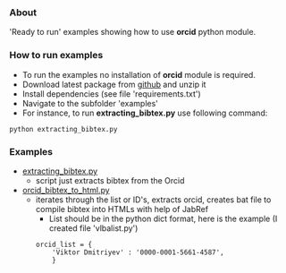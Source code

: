 ### About

'Ready to run' examples showing how to use **orcid** python module.

### How to run examples
* To run the examples no installation of **orcid** module is required.
* Download latest package from [github](https://github.com/scholrly/orcid-python) and unzip it
* Install dependencies (see file 'requirements.txt')
* Navigate to the subfolder 'examples'
* For instance, to run **extracting_bibtex.py** use following command:
```
python extracting_bibtex.py
```

### Examples

* [extracting_bibtex.py](extracting_bibtex.py)
	- script just extracts bibtex from the Orcid
* [orcid_bibtex_to_html.py](orcid_bibtex_to_html.py)
	- iterates through the list or ID's, extracts orcid, creates bat file to compile bibtex into HTMLs with help of JabRef
		+ List should be in the python dict format, here is the example (I created file 'vlbalist.py')
		```
		orcid_list = {
			'Viktor Dmitriyev' : '0000-0001-5661-4587',
			}

		```
